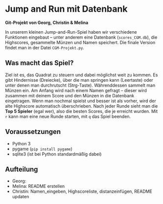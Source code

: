 # Jump and Run mit Datenbank
**Git-Projekt von Georg, Christin & Melina**

In unserem kleinen Jump-and-Run-Spiel haben wir verschiedene Funktionen eingebaut – unter anderem eine Datenbank (`scores_CGM.db`), die Highscores, gesammelte Münzen und Namen speichert. Die finale Version findet man in der Datei `CGM-Projekt.py`.

## Was macht das Spiel?
Ziel ist es, das Quadrat zu steuern und dabei möglichst weit zu kommen. Es gibt Hindernisse (Dreiecke), über die man springen kann (Leertaste) oder unter denen man durchrutscht (Strg-Taste). Währenddessen sammelt man Münzen ein.
Am Anfang wird nach einem Namen gefragt – dieser wird zusammen mit deinem Score und den Münzen in die Datenbank eingetragen. Wenn man nochmal spielst und besser ist als vorher, wird der alte Highscore automatisch überschrieben.
Nach jeder Runde sieht man die **Top 5 Spieler** (egal wer), also die besten Scores, die je erreicht wurden.
Mit `r` kann man eine neue Runde starten, mit `q` das Spiel beenden.

## Voraussetzungen
- Python 3
- pygame (`pip install pygame`)
- sqlite3 (ist bei Python standardmäßig dabei)

## Aufteilung
- Georg:
- Melina: README erstellen
- Christin: Namen_eingeben, Highscoreliste, distanzeinfügen, README updaten
